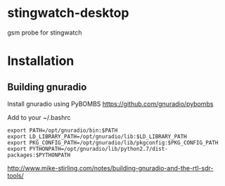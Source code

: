 # stingwatch-desktop
gsm probe for stingwatch


# Installation
## Building gnuradio

Install gnuradio using PyBOMBS
https://github.com/gnuradio/pybombs

Add to your ~/.bashrc
````
export PATH=/opt/gnuradio/bin:$PATH
export LD_LIBRARY_PATH=/opt/gnuradio/lib:$LD_LIBRARY_PATH
export PKG_CONFIG_PATH=/opt/gnuradio/lib/pkgconfig:$PKG_CONFIG_PATH
export PYTHONPATH=/opt/gnuradio/lib/python2.7/dist-packages:$PYTHONPATH
````
http://www.mike-stirling.com/notes/building-gnuradio-and-the-rtl-sdr-tools/
